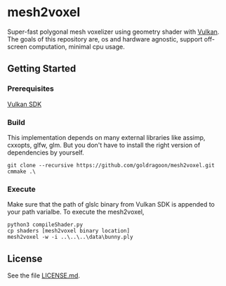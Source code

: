 # mesh2voxel
Super-fast polygonal mesh voxelizer using geometry shader with [Vulkan](https://www.khronos.org/vulkan/).
The goals of this repository are, os and hardware agnostic, support off-screen computation, minimal cpu usage.

## Getting Started
### Prerequisites
[Vulkan SDK](https://www.lunarg.com/vulkan-sdk/)

### Build
This implementation depends on many external libraries like assimp, cxxopts, glfw, glm.
But you don't have to install the right version of dependencies by yourself.
```
git clone --recursive https://github.com/goldragoon/mesh2voxel.git
cmmake .\
```

### Execute
Make sure that the path of glslc binary from Vulkan SDK is appended to your path varialbe.
To execute the mesh2voxel, 
```
python3 compileShader.py 
cp shaders [mesh2voxel binary location]
mesh2voxel -w -i ..\..\..\data\bunny.ply
```

## License
See the file [LICENSE.md](LICENSE.md).
